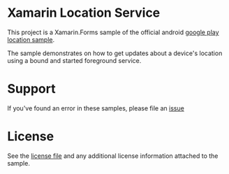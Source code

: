 # Xamarin Location Service
This project is a Xamarin.Forms sample of the official android [google play location sample](https://github.com/android/location-samples/).

The sample demonstrates on how to get updates about a device's location using a bound and started foreground service.

# Support
If you've found an error in these samples, please file an [issue](https://github.com/Gh0stC0de/XamarinLocationUpdatesForegroundService/issues)

# License
See the [license file](https://github.com/Gh0stC0de/XamarinLocationUpdatesForegroundService/blob/master/LICENSE) and any additional license information attached to the sample.
